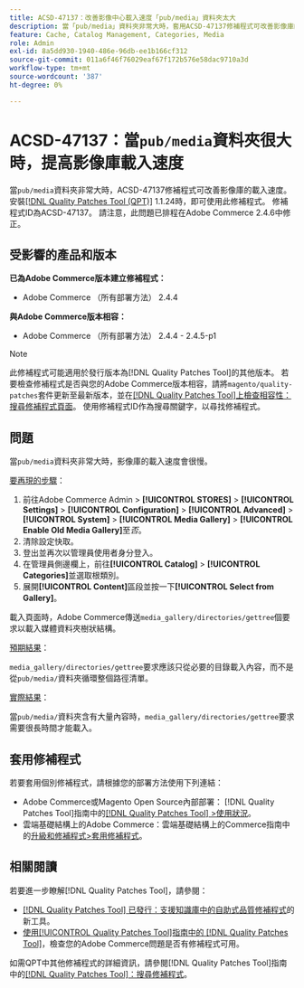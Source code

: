 ```yaml
---
title: ACSD-47137：改善影像中心載入速度「pub/media」資料夾太大
description: 當「pub/media」資料夾非常大時，套用ACSD-47137修補程式可改善影像庫的載入速度。
feature: Cache, Catalog Management, Categories, Media
role: Admin
exl-id: 8a5dd930-1940-486e-96db-ee1b166cf312
source-git-commit: 011a6f46f76029eaf67f172b576e58dac9710a3d
workflow-type: tm+mt
source-wordcount: '387'
ht-degree: 0%

---
```


# ACSD-47137：當`pub/media`資料夾很大時，提高影像庫載入速度

當`pub/media`資料夾非常大時，ACSD-47137修補程式可改善影像庫的載入速度。 安裝[[!DNL Quality Patches Tool (QPT)]](https://experienceleague.adobe.com/en/docs/commerce-operations/tools/quality-patches-tool/quality-patches-tool-to-self-serve-quality-patches) 1.1.24時，即可使用此修補程式。 修補程式ID為ACSD-47137。 請注意，此問題已排程在Adobe Commerce 2.4.6中修正。

## 受影響的產品和版本

**已為Adobe Commerce版本建立修補程式：**
* Adobe Commerce （所有部署方法） 2.4.4

**與Adobe Commerce版本相容：**
* Adobe Commerce （所有部署方法） 2.4.4 - 2.4.5-p1

>[!NOTE]
>
>此修補程式可能適用於發行版本為[!DNL Quality Patches Tool]的其他版本。 若要檢查修補程式是否與您的Adobe Commerce版本相容，請將`magento/quality-patches`套件更新至最新版本，並在[[!DNL Quality Patches Tool]上檢查相容性：搜尋修補程式頁面](https://experienceleague.adobe.com/tools/commerce-quality-patches/index.html)。 使用修補程式ID作為搜尋關鍵字，以尋找修補程式。

## 問題

當`pub/media`資料夾非常大時，影像庫的載入速度會很慢。

<u>要再現的步驟</u>：

1. 前往Adobe Commerce Admin > **[!UICONTROL STORES]** > **[!UICONTROL Settings]** > **[!UICONTROL Configuration]** > **[!UICONTROL Advanced]** > **[!UICONTROL System]** > **[!UICONTROL Media Gallery]** > **[!UICONTROL Enable Old Media Gallery]**&#x200B;至&#x200B;_否_。
1. 清除設定快取。
1. 登出並再次以管理員使用者身分登入。
1. 在管理員側邊欄上，前往&#x200B;**[!UICONTROL Catalog]** > **[!UICONTROL Categories]**&#x200B;並選取根類別。
1. 展開&#x200B;**[!UICONTROL Content]**&#x200B;區段並按一下&#x200B;**[!UICONTROL Select from Gallery]**。

載入頁面時，Adobe Commerce傳送`media_gallery/directories/gettree`個要求以載入媒體資料夾樹狀結構。

<u>預期結果</u>：

`media_gallery/directories/gettree`要求應該只從必要的目錄載入內容，而不是從`pub/media/`資料夾循環整個路徑清單。

<u>實際結果</u>：

當`pub/media/`資料夾含有大量內容時，`media_gallery/directories/gettree`要求需要很長時間才能載入。

## 套用修補程式

若要套用個別修補程式，請根據您的部署方法使用下列連結：

* Adobe Commerce或Magento Open Source內部部署： [!DNL Quality Patches Tool]指南中的[[!DNL Quality Patches Tool] >使用狀況](/help/tools/quality-patches-tool/usage.md)。
* 雲端基礎結構上的Adobe Commerce：雲端基礎結構上的Commerce指南中的[升級和修補程式>套用修補程式](https://experienceleague.adobe.com/docs/commerce-cloud-service/user-guide/develop/upgrade/apply-patches.html)。

## 相關閱讀

若要進一步瞭解[!DNL Quality Patches Tool]，請參閱：

* [[!DNL Quality Patches Tool] 已發行：支援知識庫中的自助式品質修補程式](https://experienceleague.adobe.com/en/docs/commerce-operations/tools/quality-patches-tool/quality-patches-tool-to-self-serve-quality-patches)的新工具。
* [使用[!UICONTROL Quality Patches Tool]指南中的 [!DNL Quality Patches Tool]](/help/tools/quality-patches-tool/patches-available-in-qpt/check-patch-for-magento-issue-with-magento-quality-patches.md)，檢查您的Adobe Commerce問題是否有修補程式可用。


如需QPT中其他修補程式的詳細資訊，請參閱[!DNL Quality Patches Tool]指南中的[[!DNL Quality Patches Tool]：搜尋修補程式](https://experienceleague.adobe.com/tools/commerce-quality-patches/index.html)。

